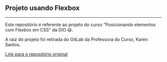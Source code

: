 ## Projeto usando Flexbox

***

Este repositório é referente ao projeto do curso "Posicionando elementos com Flexbox em CSS" da DIO 😃.

A raiz do projeto foi retirada do GitLab da Professora do Curso, Karen Santos.

[Link para o repositório original](https://gitlab.com/karensantos/project-flexbox-dio)
